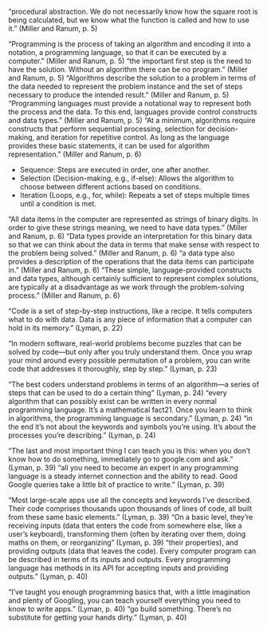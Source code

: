 “procedural abstraction. We do not necessarily know how the square root is being calculated, but we know what the function is called and how to use it.” (Miller and Ranum, p. 5)

“Programming is the process of taking an algorithm and encoding it into a notation, a programming language, so that it can be executed by a computer.” (Miller and Ranum, p. 5)
“the important first step is the need to have the solution. Without an algorithm there can be no program.” (Miller and Ranum, p. 5)
“Algorithms describe the solution to a problem in terms of the data needed to represent the problem instance and the set of steps necessary to produce the intended result.” (Miller and Ranum, p. 5)
“Programming languages must provide a notational way to represent both the process and the data. To this end, languages provide control constructs and data types.” (Miller and Ranum, p. 5)
“At a minimum, algorithms require constructs that perform sequential processing, selection for decision-making, and iteration for repetitive control. As long as the language provides these basic statements, it can be used for algorithm representation.” (Miller and Ranum, p. 6)
- Sequence: Steps are executed in order, one after another.  
- Selection (Decision-making, e.g., if-else): Allows the algorithm to choose between different actions based on conditions.  
- Iteration (Loops, e.g., for, while): Repeats a set of steps multiple times until a condition is met.

“All data items in the computer are represented as strings of binary digits. In order to give these strings meaning, we need to have data types.” (Miller and Ranum, p. 6)
“Data types provide an interpretation for this binary data so that we can think about the data in terms that make sense with respect to the problem being solved.” (Miller and Ranum, p. 6)
“a data type also provides a description of the operations that the data items can participate in.” (Miller and Ranum, p. 6)
“These simple, language-provided constructs and data types, although certainly sufficient to represent complex solutions, are typically at a disadvantage as we work through the problem-solving process.” (Miller and Ranum, p. 6)

“Code is a set of step-by-step instructions, like a recipe. It tells computers what to do with data. Data is any piece of information that a computer can hold in its memory.” (Lyman, p. 22)

“In modern software, real-world problems become puzzles that can be solved by code—but only after you truly understand them. Once you wrap your mind around every possible permutation of a problem, you can write code that addresses it thoroughly, step by step.” (Lyman, p. 23)

“The best coders understand problems in terms of an algorithm—a series of steps that can be used to do a certain thing” (Lyman, p. 24)
“every algorithm that can possibly exist can be written in every normal programming language. It’s a mathematical fact21. Once you learn to think in algorithms, the programming language is secondary.” (Lyman, p. 24)
“in the end it’s not about the keywords and symbols you’re using. It’s about the processes you’re describing.” (Lyman, p. 24)

“The last and most important thing I can teach you is this: when you don’t know how to do something, immediately go to google.com and ask.” (Lyman, p. 39)
“all you need to become an expert in any programming language is a steady internet connection and the ability to read. Good Google queries take a little bit of practice to write.” (Lyman, p. 39)

“Most large-scale apps use all the concepts and keywords I’ve described. Their code comprises thousands upon thousands of lines of code, all built from these same basic elements.” (Lyman, p. 39)
“On a basic level, they’re receiving inputs (data that enters the code from somewhere else, like a user’s keyboard), transforming them (often by iterating over them, doing maths on them, or reorganizing” (Lyman, p. 39)
“their properties), and providing outputs (data that leaves the code). Every computer program can be described in terms of its inputs and outputs. Every programming language has methods in its API for accepting inputs and providing outputs.” (Lyman, p. 40)

“I’ve taught you enough programming basics that, with a little imagination and plenty of Googling, you can teach yourself everything you need to know to write apps.” (Lyman, p. 40)
“go build something. There’s no substitute for getting your hands dirty.” (Lyman, p. 40)
